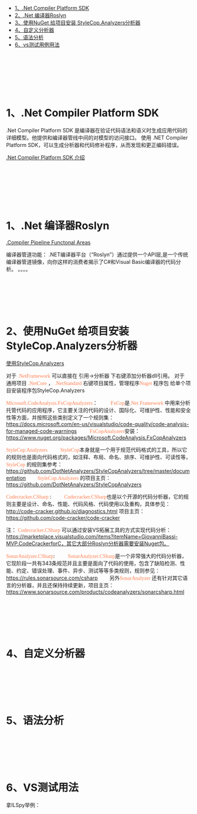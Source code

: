 * [1、.Net Compiler Platform SDK](#001)
* [2、.Net 编译器Roslyn](#002)
* [3、使用NuGet 给项目安装 StyleCop.Analyzers分析器](#003)
* [4、自定义分析器](#004)
* [5、语法分析](#005)
* [6、vs测试用例用法](#006)

<br><br><br><br><br><br>
<h1 id="001">1、.Net Compiler Platform SDK</h1>
 .Net Compiler Platform SDK 是编译器在验证代码语法和语义时生成应用代码的详细模型。他提供和编译器管线中间的对模型的访问接口。
  使用 .NET Compiler Platform SDK，可以生成分析器和代码修补程序，从而发现和更正编码错误。 

  [.Net Compiler Platform SDK 介绍](https://docs.microsoft.com/zh-cn/dotnet/csharp/roslyn-sdk/#enforce-team-coding-standards)




<br><br><br><br><br><br>
<h1 id="002">1、.Net 编译器Roslyn</h1>

  [.Compiler Pipeline Functonal Areas](https://www.oschina.net/translate/roslyn-intro?cmp&p=1)

编译器管道功能：
.NET编译器平台（“Roslyn”）通过提供一个API层,是一个传统编译器管道镜像，向你这样的消费者揭示了C#和Visual Basic编译器的代码分析。
。。。。


<br><br><br><br><br>
<h1 id="003">2、使用NuGet 给项目安装 StyleCop.Analyzers分析器</h1>

 [使用StyleCop.Analyzers](https://www.cnblogs.com/selimsong/p/9209254.html)

对于 <font color=Coral face="加粗">.NetFramework</font> 可以直接在 引用->分析器 下右键添加分析器dll引用。
对于 通用项目 <font color=Coral face="加粗"> .NetCore</font> ， <font color=Coral face="加粗">.NetStandard  </font>右键项目属性，管理程序<font color=Coral face="加粗">Nuget </font>程序包 给单个项目安装程序包StyleCop.Analyzers

<font color=Coral face="加粗"> Microsoft.CodeAnalysis.FxCopAnalyzers</font>：
　　<font color=Coral face="加粗"> FxCop</font>是<font color=Coral face="加粗">.Net Framework </font>中用来分析托管代码的应用程序，它主要关注的代码的设计、国际化、可维护性、性能和安全性等方面，并按照这些类别定义了一个规则集：　　https://docs.microsoft.com/en-us/visualstudio/code-quality/code-analysis-for-managed-code-warnings
　　<font color=Coral face="加粗"> FxCopAnalyzers</font>安装： https://www.nuget.org/packages/Microsoft.CodeAnalysis.FxCopAnalyzers

<font color=Coral face="加粗"> StyleCop.Analyzers</font>
　　<font color=Coral face="加粗"> StyleCop</font>本身就是一个用于规范代码格式的工具，所以它的规则也是面向代码格式的，如注释、布局、命名、排序、可维护性、可读性等，<font color=Coral face="加粗">StyleCop </font>的规则集参考：https://github.com/DotNetAnalyzers/StyleCopAnalyzers/tree/master/documentation
　　<font color=Coral face="加粗">StyleCop.Analyzers </font>的项目主页：https://github.com/DotNetAnalyzers/StyleCopAnalyzers

<font color=Coral face="加粗">Codecracker.CSharp </font>:
　　<font color=Coral face="加粗"> Codecracker.CSharp</font>也是以个开源的代码分析器，它的规则主要是设计、命名、性能、代码风格、代码使用以及重构，具体参见：http://code-cracker.github.io/diagnostics.html
项目主页：https://github.com/code-cracker/code-cracker

  注： <font color=Coral face="加粗"> Codecracker.CSharp</font> 可以通过安装VS拓展工具的方式实现代码分析：https://marketplace.visualstudio.com/items?itemName=GiovanniBassi-MVP.CodeCrackerforC，其它大部分Roslyn分析器需要安装Nuget包。

<font color=Coral face="加粗"> SonarAnalyzer.CSharp</font>:
　　<font color=Coral face="加粗"> SonarAnalyzer.CSharp</font>是一个非常强大的代码分析器，它现阶段一共有343条规范并且主要是面向了代码的使用，包含了缺陷检测、性能、约定、错误处理、事件、异步、测试等等多类规则，规则参见：https://rules.sonarsource.com/csharp
　　另外<font color=Coral face="加粗">SonarAnalyzer </font>还有针对其它语言的分析器，并且还保持持续更新，项目主页：https://www.sonarsource.com/products/codeanalyzers/sonarcsharp.html







<br><br><br><br><br>
<h1 id="004">4、自定义分析器</h1>




<br><br><br><br><br>
<h1 id="005">5、语法分析</h1>





<br><br><br><br><br>
<h1 id="006">6、VS测试用法</h1>

拿ILSpy举例：